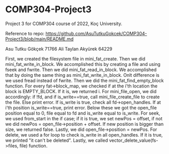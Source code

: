 # COMP304-Project3
Project 3 for COMP304 course of 2022, Koç University.

Reference to repo: https://github.com/AsuTutkuGokcek/COMP304-Project3/blob/main/README.md

Asu Tutku Gökçek 71766
Ali Taylan Akyürek 64229


First, we created the filesystem file in mini_fat_create.
Then we did mini_fat_write_in_block. We accomplished this by creating a file and using fseek and fwrite.
Then we did mini_fat_read_in_block. We accomplished that by doing the same thing as mini_fat_write_in_block. Onlt difference is we used fread instead of fwrite.
Then we did the mini_fat_find_empty_block function. For every fat->block_map, we checked if at the i'th location the block is EMPTY_BLOCK. If it is, we returned i.
For mini_file_open, we did accordingly: if !fd, and if is_write==true, call mini_file_create_file to create the file. Else print error. If is_write is true, check all fd->open_handles. If at i'th position is_write==true, print error. Below these we got the open_file position equal to 0, file equal to fd and is_write equal to is_write.
For seek, we used from_start in the if case; if it is true, we set newPos = offset, if not we did newPos = open_file->position + offset. If new position is bigger than size, we returned false. Lastly, we did open_file->position = newPos.
For delete, we used a for loop to check is_write in all open_handles. If it is true, we printed "it can't be deleted". Lastly, we called vector_delete_value(fs->files, file) function.
